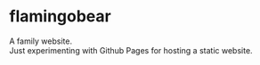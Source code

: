# flamingobear
A family website. <br>
Just experimenting with Github Pages for hosting a static website.
